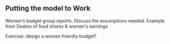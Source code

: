 ## Putting the model to Work

Women's budget group reports. Discuss the assumptions needed. Example from Deaton of food shares & women's earnings

Exercise: design a women friendly budget?
